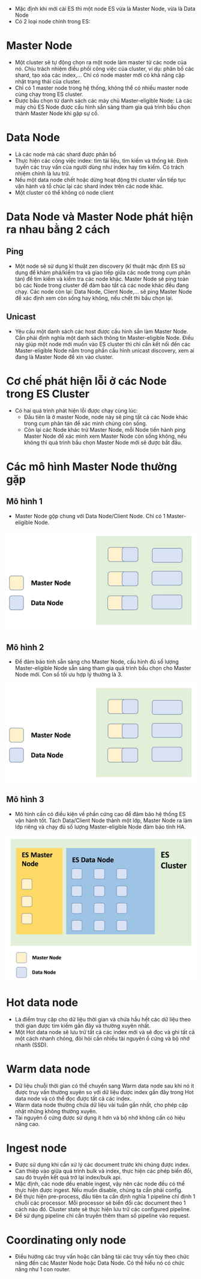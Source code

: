 - Mặc định khi mới cài ES thì một node ES vừa là Master Node, vừa là Data Node
- Có 2 loại node chính trong ES:

# Master Node
    
- Một cluster sẽ tự động chọn ra một node làm master từ các node của nó. Chịu trách nhiệm điều phối công việc của cluster, ví dụ: phân bố các shard, tạo xóa các index,... Chỉ có node master mới có khả năng cập nhật trạng thái của cluster.
- Chỉ có 1 master node trong hệ thống, không thể có nhiều master node cùng chạy trong ES cluster.
- Được bầu chọn từ danh sách các máy chủ Master-eligible Node: Là các máy chủ ES Node được cấu hình sẵn sàng tham gia quá trình bầu chọn thành Master Node khi gặp sự cố.


# Data Node

- Là các node mà các shard được phân bố 
- Thực hiện các công việc index: tìm tài liệu, tìm kiếm và thống kê. Định tuyến các truy vấn của người dùng như index hay tìm kiếm. Có trách nhiệm chính là lưu trữ.
- Nếu một data node chết hoặc dừng hoạt động thì cluster vẫn tiếp tục vận hành và tổ chúc lại các shard index trên các node khác.
- Một cluster có thể không có node client 

# Data Node và Master Node phát hiện ra nhau bằng 2 cách

## Ping 
- Một node sẽ sử dụng kĩ thuật zen discovery (kĩ thuật mặc định ES sử dụng để khám phá/kiểm tra và giao tiếp giữa các node trong cụm phân tán) để tìm kiếm và kiểm tra các node khác. Master Node sẽ ping toàn bộ các Node trong cluster để đảm bảo tất cả các node khác đều đang chạy. Các node còn lại: Data Node, Client Node,... sẽ ping Master Node để xác định xem còn sống hay không, nếu chết thì bầu chọn lại.

## Unicast
- Yêu cầu một danh sách các host được cấu hình sẵn làm Master Node. Cần phải định nghĩa một danh sách thông tin Master-eligible Node. Điều này giúp một node mới muốn vào ES cluster thì chỉ cần kết nối đến các Master-eligible Node nằm trong phần cấu hình unicast discovery, xem ai đang là Master Node để xin vào cluster.

# Cơ chế phát hiện lỗi ở các Node trong ES Cluster

- Có hai quá trình phát hiện lỗi được chạy cùng lúc:
    + Đầu tiên là ở master Node, node này sẽ ping tất cả các Node khác trong cụm phân tán để xác minh chúng còn sống.
    + Còn lại các Node khác trừ Master Node, mỗi Node tiến hành ping Master Node để xác mình xem Master Node còn sống không, nếu không thì quá trình bầu chọn Master Node mới sẽ được bắt đầu.

# Các mô hình Master Node thường gặp 

## Mô hình 1

- Master Node gộp chung với Data Node/Client Node. Chỉ có 1 Master-eligible Node.

![mh1](image/mh1.jpg)

## Mô hình 2

- Để đảm bảo tính sẵn sàng cho Master Node, cấu hình đủ số lượng Master-eligible Node sẵn sàng tham gia quá trình bầu chọn cho Master Node mới. Con số tối ưu hợp lý thường là 3.   

![mh1](image/mh2.jpg)


## Mô hình 3

- Mô hình cần có điều kiện về phần cứng cao để đảm bảo hệ thống ES vận hành tốt. Tách Data/Client Node thành một lớp, Master Node ra làm lớp riêng và chạy đủ số lượng Master-eligible Node đảm bảo tính HA.

![mh1](image/mh3.jpg)

# Hot data node

- Là điểm truy cập cho dữ liệu thời gian và chứa hầu hết các dữ liệu theo thời gian được tìm kiếm gần đây và thường xuyên nhất.
- Một Hot data node sẽ lưu trữ tất cả các index mới và sẽ đọc và ghi tất cả một cách nhanh chóng, đòi hỏi cần nhiều tài nguyên ổ cứng và bộ nhớ nhanh (SSD).

# Warm data node

- Dữ liệu chuỗi thời gian có thể chuyển sang Warm data node sau khi nó ít được truy vấn thường xuyên so với dữ liệu được index gần đây trong Hot data node và có thể đọc được tất cả các index.
- Warm data node thường chứa dữ liệu vài tuần gần nhất, cho phép cập nhật những không thường xuyên.
- Tài nguyên ổ cứng được sử dụng ít hơn và bộ nhớ không cần có hiệu năng cao.

# Ingest node

- Được sử dụng khi cần xử lý các document trước khi chúng được index.
- Can thiệp vào giữa quá trình bulk và index, thực hiện các phép biến đổi, sau đó truyền kết quả trở lại index/bulk api.
- Mặc định, các node dều enable ingest, vậy nên các node đều có thể thực hiện được ingest. Nếu muốn disable, chúng ta cần phải config.
- Để thực hiện pre-process, đầu tiên ta cần định nghĩa 1 pipeline chỉ định 1 chuỗi các processor. Mỗi processor sẽ biển đổi các document theo 1 cách nào đó. Cluster state sẽ thực hiện lưu trữ các configured pipeline. 
- Để sử dụng pipeline chỉ cần truyền thêm tham số pipeline vào request.

# Coordinating only node

- Điều hướng các truy vấn hoặc cân bằng tải các truy vấn tùy theo chức năng đến các Master Node hoặc Data Node. Có thể hiểu nó có chức năng như 1 con router.   



